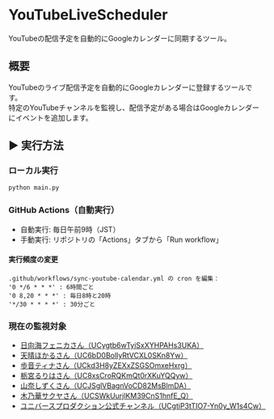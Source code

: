 # YouTubeLiveScheduler
YouTubeの配信予定を自動的にGoogleカレンダーに同期するツール。

## 概要
YouTubeのライブ配信予定を自動的にGoogleカレンダーに登録するツールです。  
特定のYouTubeチャンネルを監視し、配信予定がある場合はGoogleカレンダーにイベントを追加します。  


## ▶️ 実行方法
### ローカル実行
```bash
python main.py
```
### GitHub Actions（自動実行）

- 自動実行: 毎日午前9時（JST）
- 手動実行: リポジトリの「Actions」タブから「Run workflow」

#### 実行頻度の変更
```
.github/workflows/sync-youtube-calendar.yml の cron を編集：
'0 */6 * * *' : 6時間ごと
'0 8,20 * * *' : 毎日8時と20時
'*/30 * * * *' : 30分ごと
```

### 現在の監視対象
- [日向海フェニカさん（UCygtb6wTyiSxXYHPAHs3UKA）](https://www.youtube.com/@hinamiphoenica)
- [天晴ほかるさん（UC6bD0BolIyRtVCXL0SKn8Yw）](https://www.youtube.com/@amanoharehokaru)
- [歩音ティナさん（UCkd3H8yZEXxZSGSOmxeHxrg）](https://www.youtube.com/@arunetina)
- [栃宮るりはさん（UC8xsCroRQKmQt0rXKuYQQyw）](https://www.youtube.com/@tochimiyaruriha)
- [山奈しずくさん（UCJSglVBagnVoCD82MsBlmDA）](https://www.youtube.com/@yamanashizuku)
- [木乃華サクヤさん（UCSWkUurjlKM39CnS1hnfE_Q）](https://www.youtube.com/@-konohanasakuya-3940)
- [ユニバースプロダクション公式チャンネル（UCgtiP3tTIO7-Yn0y_W1s4Cw）](https://www.youtube.com/@unibirth_production)